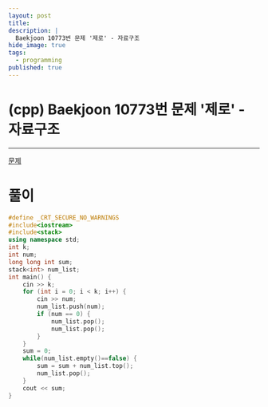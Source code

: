 ```yaml
---
layout: post
title: 
description: |
  Baekjoon 10773번 문제 '제로' - 자료구조
hide_image: true
tags:
  - programming
published: true
---
```


# (cpp) Baekjoon 10773번 문제 '제로' - 자료구조
* * *
[문제](https://www.acmicpc.net/problem/10773)
# 풀이
```cpp
#define _CRT_SECURE_NO_WARNINGS
#include<iostream>
#include<stack>
using namespace std;
int k;
int num;
long long int sum;
stack<int> num_list;
int main() {
	cin >> k;
	for (int i = 0; i < k; i++) {
		cin >> num;
		num_list.push(num);
		if (num == 0) {
			num_list.pop();
			num_list.pop();
		}
	}
	sum = 0;
	while(num_list.empty()==false) {
		sum = sum + num_list.top();
		num_list.pop();
	}
	cout << sum;
}
```
